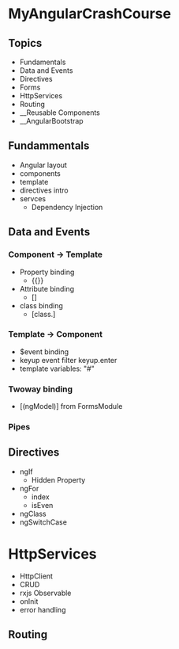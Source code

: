 # MyAngularCrashCourse

## Topics
* Fundamentals
* Data and Events
* Directives
* Forms
* HttpServices
* Routing
* __Reusable Components
* __AngularBootstrap


## Fundammentals
* Angular layout
* components
* template
* directives intro
* servces
    * Dependency Injection

## Data and Events
### Component -> Template
* Property binding
    * {{}}
* Attribute binding
    * []
* class binding
    * [class.]
### Template -> Component
* $event binding
* keyup event filter keyup.enter
* template variables: "#"

### Twoway binding
* [(ngModel)] from FormsModule
### Pipes




## Directives
* ngIf
    * Hidden Property
* ngFor
    * index
    * isEven
* ngClass
* ngSwitchCase

# HttpServices
* HttpClient
* CRUD
* rxjs Observable
* onInit
* error handling


## Routing







